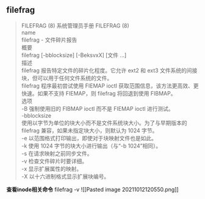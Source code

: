 

## filefrag
>FILEFRAG (8) 系统管理员手册 FILEFRAG (8)\
name\
filefrag - 文件碎片报告\
概要\
filefrag [-bblocksize] [-BeksvxX] [文件 ...]\
描述\
filefrag 报告特定文件的碎片化程度。它允许 ext2 和 ext3 文件系统的间接块，但可以用于任何文件系统的文件。\
filefrag 程序最初尝试使用 FIEMAP ioctl 获取范围信息，该方法更高效、更快速。如果不支持 FIEMAP，则 filefrag 将回退到使用 FIBMAP。\
选项\
-B 强制使用旧的 FIBMAP ioctl 而不是 FIEMAP ioctl 进行测试。\
-bblocksize\
使用以字节为单位的块大小而不是文件系统块大小。为了与早期版本的 filefrag 兼容，如果未指定块大小，则默认为 1024 字节。\
-e 以范围格式打印输出，即使对于块映射文件也是如此。\
-k 使用 1024 字节的块大小进行输出（与“-b 1024”相同）。\
-s 在请求映射之前同步文件。\
-v 检查文件碎片时要详细。\
-x 显示扩展属性的映射。\
-X 以十六进制格式显示扩展块编号。


**查看inode相关命令**
filefrag -v
![[Pasted image 20211012120550.png]]